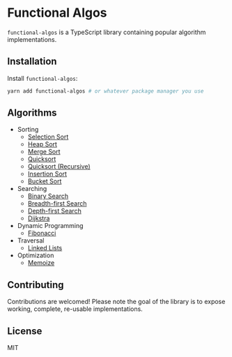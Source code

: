 # Functional Algos

`functional-algos` is a TypeScript library containing popular algorithm implementations.

## Installation

Install `functional-algos`:

```bash
yarn add functional-algos # or whatever package manager you use
```

## Algorithms

- Sorting
  - [Selection Sort](src/sorting/selection-sort)
  - [Heap Sort](src/sorting/heap-sort)
  - [Merge Sort](src/sorting/merge-sort)
  - [Quicksort](src/sorting/quicksort)
  - [Quicksort (Recursive)](src/sorting/quicksort-recursive)
  - [Insertion Sort](src/sorting/insertion-sort)
  - [Bucket Sort](src/sorting/bucket-sort)
- Searching
  - [Binary Search](src/searching/binary-search)
  - [Breadth-first Search](src/searching/bfs)
  - [Depth-first Search](src/searching/dfs)
  - [Dijkstra](src/searching/dijkstra)
- Dynamic Programming
  - [Fibonacci](src/dynamic/fib)
- Traversal
  - [Linked Lists](src/traversal/linked-list/)
- Optimization
  - [Memoize](src/optimization/memoize/)

## Contributing

Contributions are welcomed! Please note the goal of the library is to expose working, complete, re-usable implementations.

## License

MIT
